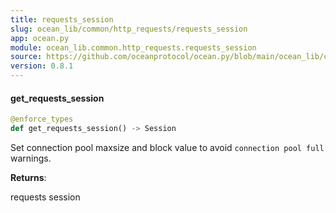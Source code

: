 ```yaml
---
title: requests_session
slug: ocean_lib/common/http_requests/requests_session
app: ocean.py
module: ocean_lib.common.http_requests.requests_session
source: https://github.com/oceanprotocol/ocean.py/blob/main/ocean_lib/common/http_requests/requests_session.py
version: 0.8.1
---
```

#### get\_requests\_session

```python
@enforce_types
def get_requests_session() -> Session
```

Set connection pool maxsize and block value to avoid `connection pool full` warnings.

**Returns**:

requests session

